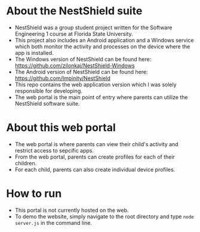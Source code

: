 # About the NestShield suite
- NestShield was a group student project written for the Software Engineering 1 course at Florida State University.  
- This project also includes an Android application and a Windows service which both monitor the activity and processes on the device where the app is installed.
- The Windows version of NestShield can be found here: https://github.com/zilonkaj/NestShield-Windows
- The Android version of NestShield can be found here: https://github.com/Impinity/NestShield
- This repo contains the web application version which I was solely responsible for developing.  
- The web portal is the main point of entry where parents can utilize the NestShield software suite.


# About this web portal
- The web portal is where parents can view their child's activity and restrict access to sepcific apps.
- From the web portal, parents can create profiles for each of their children.
- For each child, parents can also create individual device profiles.

# How to run
- This portal is not currently hosted on the web.
- To demo the website, simply navigate to the root directory and type ```node server.js``` in the command line.

